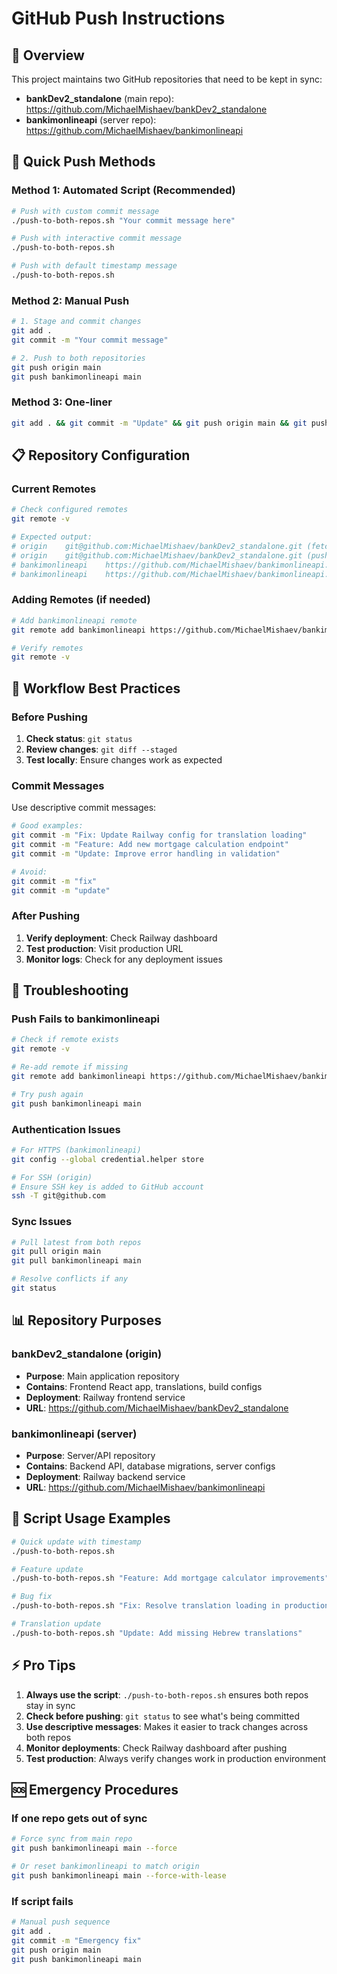 # GitHub Push Instructions

## 🎯 Overview
This project maintains two GitHub repositories that need to be kept in sync:
- **bankDev2_standalone** (main repo): https://github.com/MichaelMishaev/bankDev2_standalone
- **bankimonlineapi** (server repo): https://github.com/MichaelMishaev/bankimonlineapi

## 🚀 Quick Push Methods

### Method 1: Automated Script (Recommended)
```bash
# Push with custom commit message
./push-to-both-repos.sh "Your commit message here"

# Push with interactive commit message
./push-to-both-repos.sh

# Push with default timestamp message
./push-to-both-repos.sh
```

### Method 2: Manual Push
```bash
# 1. Stage and commit changes
git add .
git commit -m "Your commit message"

# 2. Push to both repositories
git push origin main
git push bankimonlineapi main
```

### Method 3: One-liner
```bash
git add . && git commit -m "Update" && git push origin main && git push bankimonlineapi main
```

## 📋 Repository Configuration

### Current Remotes
```bash
# Check configured remotes
git remote -v

# Expected output:
# origin    git@github.com:MichaelMishaev/bankDev2_standalone.git (fetch)
# origin    git@github.com:MichaelMishaev/bankDev2_standalone.git (push)
# bankimonlineapi    https://github.com/MichaelMishaev/bankimonlineapi.git (fetch)
# bankimonlineapi    https://github.com/MichaelMishaev/bankimonlineapi.git (push)
```

### Adding Remotes (if needed)
```bash
# Add bankimonlineapi remote
git remote add bankimonlineapi https://github.com/MichaelMishaev/bankimonlineapi.git

# Verify remotes
git remote -v
```

## 🔄 Workflow Best Practices

### Before Pushing
1. **Check status**: `git status`
2. **Review changes**: `git diff --staged`
3. **Test locally**: Ensure changes work as expected

### Commit Messages
Use descriptive commit messages:
```bash
# Good examples:
git commit -m "Fix: Update Railway config for translation loading"
git commit -m "Feature: Add new mortgage calculation endpoint"
git commit -m "Update: Improve error handling in validation"

# Avoid:
git commit -m "fix"
git commit -m "update"
```

### After Pushing
1. **Verify deployment**: Check Railway dashboard
2. **Test production**: Visit production URL
3. **Monitor logs**: Check for any deployment issues

## 🚨 Troubleshooting

### Push Fails to bankimonlineapi
```bash
# Check if remote exists
git remote -v

# Re-add remote if missing
git remote add bankimonlineapi https://github.com/MichaelMishaev/bankimonlineapi.git

# Try push again
git push bankimonlineapi main
```

### Authentication Issues
```bash
# For HTTPS (bankimonlineapi)
git config --global credential.helper store

# For SSH (origin)
# Ensure SSH key is added to GitHub account
ssh -T git@github.com
```

### Sync Issues
```bash
# Pull latest from both repos
git pull origin main
git pull bankimonlineapi main

# Resolve conflicts if any
git status
```

## 📊 Repository Purposes

### bankDev2_standalone (origin)
- **Purpose**: Main application repository
- **Contains**: Frontend React app, translations, build configs
- **Deployment**: Railway frontend service
- **URL**: https://github.com/MichaelMishaev/bankDev2_standalone

### bankimonlineapi (server)
- **Purpose**: Server/API repository  
- **Contains**: Backend API, database migrations, server configs
- **Deployment**: Railway backend service
- **URL**: https://github.com/MichaelMishaev/bankimonlineapi

## 🔧 Script Usage Examples

```bash
# Quick update with timestamp
./push-to-both-repos.sh

# Feature update
./push-to-both-repos.sh "Feature: Add mortgage calculator improvements"

# Bug fix
./push-to-both-repos.sh "Fix: Resolve translation loading in production"

# Translation update
./push-to-both-repos.sh "Update: Add missing Hebrew translations"
```

## ⚡ Pro Tips

1. **Always use the script**: `./push-to-both-repos.sh` ensures both repos stay in sync
2. **Check before pushing**: `git status` to see what's being committed
3. **Use descriptive messages**: Makes it easier to track changes across both repos
4. **Monitor deployments**: Check Railway dashboard after pushing
5. **Test production**: Always verify changes work in production environment

## 🆘 Emergency Procedures

### If one repo gets out of sync
```bash
# Force sync from main repo
git push bankimonlineapi main --force

# Or reset bankimonlineapi to match origin
git push bankimonlineapi main --force-with-lease
```

### If script fails
```bash
# Manual push sequence
git add .
git commit -m "Emergency fix"
git push origin main
git push bankimonlineapi main
``` 